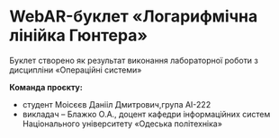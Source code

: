 # WebAR-буклет «Логарифмічна лінійка Гюнтера»
Буклет створено як результат виконання лабораторної роботи з дисципліни
«Операційні системи»

**Команда проєкту:**

- студент Моісєєв Данііл Дмитрович,група АІ-222
- викладач – Блажко О.А., доцент кафедри інформаційних систем Національного
університету «Одеська політехніка»
